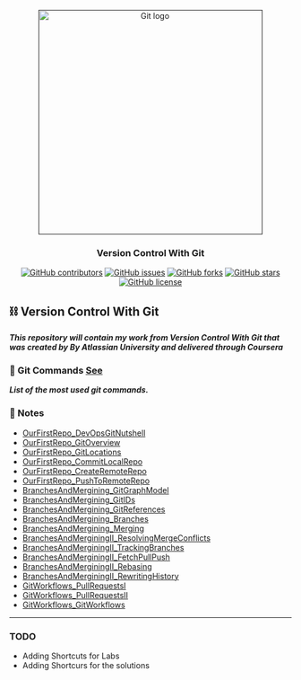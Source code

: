 <p align="center">
  <a href="" rel="noopener">
 <img width=400px  src="https://encrypted-tbn0.gstatic.com/images?q=tbn%3AANd9GcR3YXEjYb_hJD9BK5Lhtn-OD12ScvFuQ4yma6OBeafXIf2aJhnQ" alt="Git logo"></a>
</p>

<h3 align="center">Version Control With Git</h3>

<div align="center">

[![GitHub contributors](https://img.shields.io/github/contributors/AbdallahHemdan/Version-Control-with-Git)](https://github.com/AbdallahHemdan/Version-Control-with-Git/contributors)
[![GitHub issues](https://img.shields.io/github/issues/AbdallahHemdan/Version-Control-with-Git)](https://github.com/AbdallahHemdan/Version-Control-with-Git/issues)
[![GitHub forks](https://img.shields.io/github/forks/AbdallahHemdan/Version-Control-with-Git)](https://github.com/AbdallahHemdan/Version-Control-with-Git/network)
[![GitHub stars](https://img.shields.io/github/stars/AbdallahHemdan/Version-Control-with-Git)](https://github.com/AbdallahHemdan/Version-Control-with-Git/stargazers)
[![GitHub license](https://img.shields.io/github/license/AbdallahHemdan/Version-Control-with-Git)](https://github.com/AbdallahHemdan/Version-Control-with-Git/blob/master/LICENSE)

</div>

## ⛓ Version Control With Git

**_This repository will contain my work from Version Control With Git that was created by By Atlassian University and delivered through Coursera_**

### 📌 Git Commands [See](https://github.com/AbdallahHemdan/Version-Control-with-Git/blob/master/Git%20Commands.md) 

**_List of the most used git commands._**

### 📜 Notes

- [OurFirstRepo_DevOpsGitNutshell](https://github.com/AbdallahHemdan/Version-Control-with-Git/blob/master/Notes/00_OurFirstRepo_DevOpsGitNutshell.ipynb)
- [OurFirstRepo_GitOverview](https://github.com/AbdallahHemdan/Version-Control-with-Git/blob/master/Notes/01_OurFirstRepo_GitOverview.ipynb)
- [OurFirstRepo_GitLocations](https://github.com/AbdallahHemdan/Version-Control-with-Git/blob/master/Notes/02_OurFirstRepo_GitLocations.ipynb)
- [OurFirstRepo_CommitLocalRepo](https://github.com/AbdallahHemdan/Version-Control-with-Git/blob/master/Notes/03_OurFirstRepo_CommitLocalRepo.ipynb)
- [OurFirstRepo_CreateRemoteRepo](https://github.com/AbdallahHemdan/Version-Control-with-Git/blob/master/Notes/04_OurFirstRepo_CreateRemoteRepo.ipynb)
- [OurFirstRepo_PushToRemoteRepo](https://github.com/AbdallahHemdan/Version-Control-with-Git/blob/master/Notes/05_OurFirstRepo_PushToRemoteRepo.ipynb)
- [BranchesAndMergining_GitGraphModel](https://github.com/AbdallahHemdan/Version-Control-with-Git/blob/master/Notes/06_BranchesAndMergining_GitGraphModel.ipynb)
- [BranchesAndMergining_GitIDs](https://github.com/AbdallahHemdan/Version-Control-with-Git/blob/master/Notes/07_BranchesAndMergining_GitIDs.ipynb)
- [BranchesAndMergining_GitReferences](https://github.com/AbdallahHemdan/Version-Control-with-Git/blob/master/Notes/08_BranchesAndMergining_GitReferences.ipynb)
- [BranchesAndMergining_Branches](https://github.com/AbdallahHemdan/Version-Control-with-Git/blob/master/Notes/09_BranchesAndMergining_Branches.ipynb)
- [BranchesAndMergining_Merging](https://github.com/AbdallahHemdan/Version-Control-with-Git/blob/master/Notes/10_BranchesAndMergining_Merging.ipynb)
- [BranchesAndMerginingII_ResolvingMergeConflicts](https://github.com/AbdallahHemdan/Version-Control-with-Git/blob/master/Notes/11_BranchesAndMerginingII_ResolvingMergeConflicts.ipynb)
- [BranchesAndMerginingII_TrackingBranches](https://github.com/AbdallahHemdan/Version-Control-with-Git/blob/master/Notes/12_BranchesAndMerginingII_TrackingBranches.ipynb)
- [BranchesAndMerginingII_FetchPullPush](https://github.com/AbdallahHemdan/Version-Control-with-Git/blob/master/Notes/13_BranchesAndMerginingII_FetchPullPush.ipynb)
- [BranchesAndMerginingII_Rebasing](https://github.com/AbdallahHemdan/Version-Control-with-Git/blob/master/Notes/14_BranchesAndMerginingII_Rebasing.ipynb)
- [BranchesAndMerginingII_RewritingHistory](https://github.com/AbdallahHemdan/Version-Control-with-Git/blob/master/Notes/15_BranchesAndMerginingII_RewritingHistory.ipynb)
- [GitWorkflows_PullRequestsI](https://github.com/AbdallahHemdan/Version-Control-with-Git/blob/master/Notes/16_GitWorkflows_PullRequestsI.ipynb)
- [GitWorkflows_PullRequestsII](https://github.com/AbdallahHemdan/Version-Control-with-Git/blob/master/Notes/17_GitWorkflows_PullRequestsII.ipynb)
- [GitWorkflows_GitWorkflows](https://github.com/AbdallahHemdan/Version-Control-with-Git/blob/master/Notes/18_GitWorkflows_GitWorkflows.ipynb)

<hr>

### TODO
- Adding Shortcuts for Labs 
- Adding Shortcurs for the solutions


